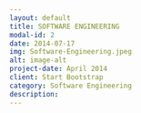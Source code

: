 ```yaml
---
layout: default
title: SOFTWARE ENGINEERING
modal-id: 2
date: 2014-07-17
img: Software-Engineering.jpeg
alt: image-alt
project-date: April 2014
client: Start Bootstrap
category: Software Engineering
description: 
---
```

